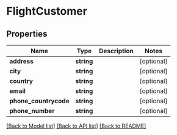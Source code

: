 # FlightCustomer

## Properties
Name | Type | Description | Notes
------------ | ------------- | ------------- | -------------
**address** | **string** |  | [optional] 
**city** | **string** |  | [optional] 
**country** | **string** |  | [optional] 
**email** | **string** |  | [optional] 
**phone_countrycode** | **string** |  | [optional] 
**phone_number** | **string** |  | [optional] 

[[Back to Model list]](../../README.md#documentation-for-models) [[Back to API list]](../../README.md#documentation-for-api-endpoints) [[Back to README]](../../README.md)

